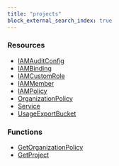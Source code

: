 ```yaml
---
title: "projects"
block_external_search_index: true
---
```


<!-- WARNING: this file was generated by Pulumi Docs Generator. -->
<!-- Do not edit by hand unless you're certain you know what you are doing! -->

<style>
  table td p { margin-top: 0; margin-bottom: 0; }
</style>

<h3>Resources</h3>
<ul class="api">
    <li><a href="iamauditconfig"><span class="symbol resource"></span>IAMAuditConfig</a></li>
    <li><a href="iambinding"><span class="symbol resource"></span>IAMBinding</a></li>
    <li><a href="iamcustomrole"><span class="symbol resource"></span>IAMCustomRole</a></li>
    <li><a href="iammember"><span class="symbol resource"></span>IAMMember</a></li>
    <li><a href="iampolicy"><span class="symbol resource"></span>IAMPolicy</a></li>
    <li><a href="organizationpolicy"><span class="symbol resource"></span>OrganizationPolicy</a></li>
    <li><a href="service"><span class="symbol resource"></span>Service</a></li>
    <li><a href="usageexportbucket"><span class="symbol resource"></span>UsageExportBucket</a></li>
</ul>

<h3>Functions</h3>
<ul class="api">
    <li><a href="getorganizationpolicy"><span class="symbol datasource"></span>GetOrganizationPolicy</a></li>
    <li><a href="getproject"><span class="symbol datasource"></span>GetProject</a></li>
</ul>


